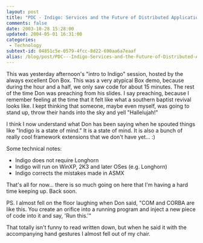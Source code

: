 ```yaml
---
layout: post
title: "PDC - Indigo: Services and the Future of Distributed Applications"
comments: false
date: 2003-10-28 15:28:00
updated: 2004-05-01 16:31:00
categories:
 - Technology
subtext-id: 04851c5e-0579-4fcc-8d22-690aa6a7eaaf
alias: /blog/post/PDC---Indigo-Services-and-the-Future-of-Distributed-Applications.aspx
---
```



This was yesterday afternoon's "intro to Indigo" session, hosted by the always excellent Don Box. This was a very atypical Box demo, because during the hour and a half, we only saw code for about 15 minutes. The rest of the time Don was preaching from his slides. I say preaching, because I remember feeling at the time that it felt like what a southern baptist revival looks like. I kept thinking that someone, maybe even myself, was going to stand up, throw their hands into the sky and yell "Hallelujah!"

I think I now understand what Don has been saying when he spouted things like "Indigo is a state of mind." It is a state of mind. It is also a bunch of really cool framework extensions that we don't have yet... :)

Some technical notes:

  * Indigo does not require Longhorn
  * Indigo will run on WinXP, 2K3 and later OSes (e.g. Longhorn)
  * Indigo corrects the mistakes made in ASMX

That's all for now... there is so much going on here that I'm having a hard time keeping up. Back soon.

PS. I almost fell on the floor laughing when Don said, "COM and CORBA are like this. You create an orifice into a running program and inject a new piece of code into it and say, 'Run this.'" 

That totally isn't funny to read written down, but when he said it with the accompanying hand gestures I almost fell out of my chair.
